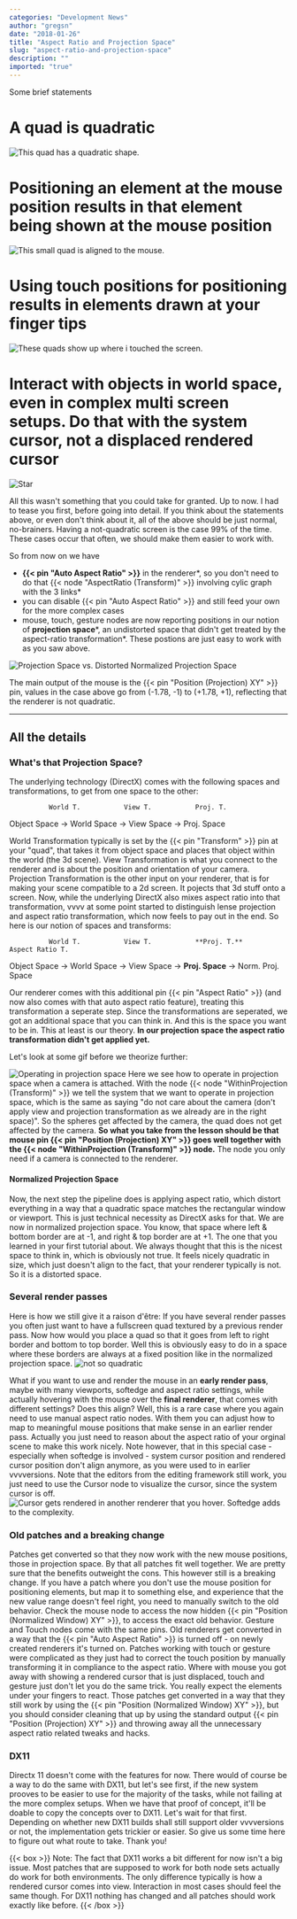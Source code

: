 ```yaml
---
categories: "Development News"
author: "gregsn"
date: "2018-01-26"
title: "Aspect Ratio and Projection Space"
slug: "aspect-ratio-and-projection-space"
description: ""
imported: "true"
---
```



Some brief statements

#  A quad is quadratic
![This quad has a quadratic shape.](aquad.gif)

#  Positioning an element at the mouse position results in that element being shown at the mouse position
![This small quad is aligned to the mouse.](cursor.gif)

#  Using touch positions for positioning results in elements drawn at your finger tips
![These quads show up where i touched the screen.](touch.gif)

#  Interact with objects in world space, even in complex multi screen setups. Do that with the system cursor, not a displaced rendered cursor
![Star](star.gif)

All this wasn't something that you could take for granted. Up to now.
I had to tease you first, before going into detail. If you think about the statements above, or even don't think about it, all of the above should be just normal, no-brainers. Having a not-quadratic screen is the case 99% of the time. These cases occur that often, we should make them easier to work with.

So from now on we have
* **{{< pin "Auto Aspect Ratio" >}}** in the renderer*, so you don't need to do that {{< node "AspectRatio (Transform)" >}} involving cylic graph with the 3 links*
* you can disable {{< pin "Auto Aspect Ratio" >}} and still feed your own for the more complex cases
* mouse, touch, gesture nodes are now reporting positions in our notion of **projection space***, an undistorted space that didn't get treated by the aspect-ratio transformation*. These postions are just easy to work with as you saw above.

![Projection Space vs. Distorted Normalized Projection Space](spaces_2018.01.30-23.28.38.png) 

The main output of the mouse is the {{< pin "Position (Projection) XY" >}} pin, values in the case above go from (-1.78, -1) to (+1.78, +1), reflecting that the renderer is not quadratic.

---
##  All the details
###  What's that Projection Space?
The underlying technology (DirectX) comes with the following spaces and transformations, to get from one space to the other:

              World T.           View T.           Proj. T.          
 Object Space   ->   World Space   ->   View Space   ->   Proj. Space  


World Transformation typically is set by the {{< pin "Transform" >}} pin at your "quad", that takes it from object space and places that object within the world (the 3d scene).
View Transformation is what you connect to the renderer and is about the position and orientation of your camera.
Projection Transformation is the other input on your renderer, that is for making your scene compatible to a 2d screen. It pojects that 3d stuff onto a screen. 
Now, while the underlying DirectX also mixes aspect ratio into that transformation, vvvv at some point started to distinguish lense projection and aspect ratio transformation, which now feels to pay out in the end.
So here is our notion of spaces and transforms:

              World T.           View T.           **Proj. T.**          Aspect Ratio T.
 Object Space   ->   World Space   ->   View Space   ->   **Proj. Space**   ->   Norm. Proj. Space 

Our renderer comes with this additional pin {{< pin "Aspect Ratio" >}} (and now also comes with that auto aspect ratio feature), treating this transformation a seperate step. Since the transformations are seperated, we got an additional space that you can think in.
And this is the space you want to be in. This at least is our theory. **In our projection space the aspect ratio transformation didn't get applied yet.**  

Let's look at some gif before we theorize further:

![Operating in projection space](threeD.gif) 
Here we see how to operate in projection space when a camera is attached.
With the node {{< node "WithinProjection (Transform)" >}} we tell the system that we want to operate in projection space, which is the same as saying "do not care about the camera (don't apply view and projection transformation as we already are in the right space)". So the spheres get affected by the camera, the quad does not get affected by the camera.
**So what you take from the lesson should be that mouse pin {{< pin "Position (Projection) XY" >}} goes well together with the {{< node "WithinProjection (Transform)" >}} node.** The node you only need if a camera is connected to the renderer.

#### Normalized Projection Space
Now, the next step the pipeline does is applying aspect ratio, which distort everything in a way that a quadratic space matches the rectangular window or viewport. This is just technical necessity as DirectX asks for that. We are now in normalized projection space. You know, that space where left & bottom border are at -1, and right & top border are at +1. The one that you learned in your first tutorial about.
We always thought that this is the nicest space to think in, which is obviously not true. It feels nicely quadratic in size, which just doesn't align to the fact, that your renderer typically is not. So it is a distorted space.

### Several render passes
Here is how we still give it a raison d'être:
If you have several render passes you often just want to have a fullscreen quad textured by a previous render pass. Now how would you place a quad so that it goes from left to right border and bottom to top border. Well this is obviously easy to do in a space where these borders are always at a fixed position like in the normalized projection space.
![not so quadratic](fullscreenquad.gif) 

What if you want to use and render the mouse in an **early render pass**, maybe with many viewports, softedge and aspect ratio settings, while actually hovering with the mouse over the **final renderer**, that comes with different settings? Does this align?
Well, this is a rare case where you again need to use manual aspect ratio nodes. With them you can adjust how to map to meaningful mouse positions that make sense in an earlier render pass. Actually you just need to reason about the aspect ratio of your orginal scene to make this work nicely. Note however, that in this special case - especially when softedge is involved - system cursor position and rendered cursor position don't align anymore, as you were used to in earlier vvvversions. Note that the editors from the editing framework still work, you just need to use the Cursor node to visualize the cursor, since the system cursor is off.
![Cursor gets rendered in another renderer that you hover. Softedge adds to the complexity.](render%20passes.gif) 

### Old patches and a breaking change
Patches get converted so that they now work with the new mouse positions, those in projection space.
By that all patches fit well together. We are pretty sure that the benefits outweight the cons. This however still is a breaking change. If you have a patch where you don't use the mouse position for positioning elements, but map it to something else, and experience that the new value range doesn't feel right, you need to manually switch to the old behavior. Check the mouse node to access the now hidden {{< pin "Position (Normalized Window) XY" >}}, to access the exact old behavior. Gesture and Touch nodes come with the same pins.
Old renderers get converted in a way that the {{< pin "Auto Aspect Ratio" >}} is turned off - on newly created renderers it's turned on.
Patches working with touch or gesture were complicated as they just had to correct the touch position by manually transforming it in compliance to the aspect ratio. Where with mouse you got away with showing a rendered cursor that is just displaced, touch and gesture just don't let you do the same trick. You really expect the elements under your fingers to react. Those patches get converted in a way that they still work by using the {{< pin "Position (Normalized Window) XY" >}}, but you should consider cleaning that up by using the standard output {{< pin "Position (Projection) XY" >}} and throwing away all the unnecessary aspect ratio related tweaks and hacks. 

###  DX11
Directx 11 doesn't come with the features for now. There would of course be a way to do the same with DX11, but let's see first, if the new system prooves to be easier to use for the majority of the tasks, while not failing at the more complex setups. When we have that proof of concept, it'll be doable to copy the concepts over to DX11. Let's wait for that first.
Depending on whether new DX11 builds shall still support older vvvversions or not, the implementation gets trickier or easier. So give us some time here to figure out what route to take. Thank you!

{{< box >}}
Note:
The fact that DX11 works a bit different for now isn't a big issue. Most patches that are supposed to work for both node sets actually do work for both environments. The only difference typically is how a rendered cursor comes into view. Interaction in most cases should feel the same though. For DX11 nothing has changed and all patches should work exactly like before.
{{< /box >}}